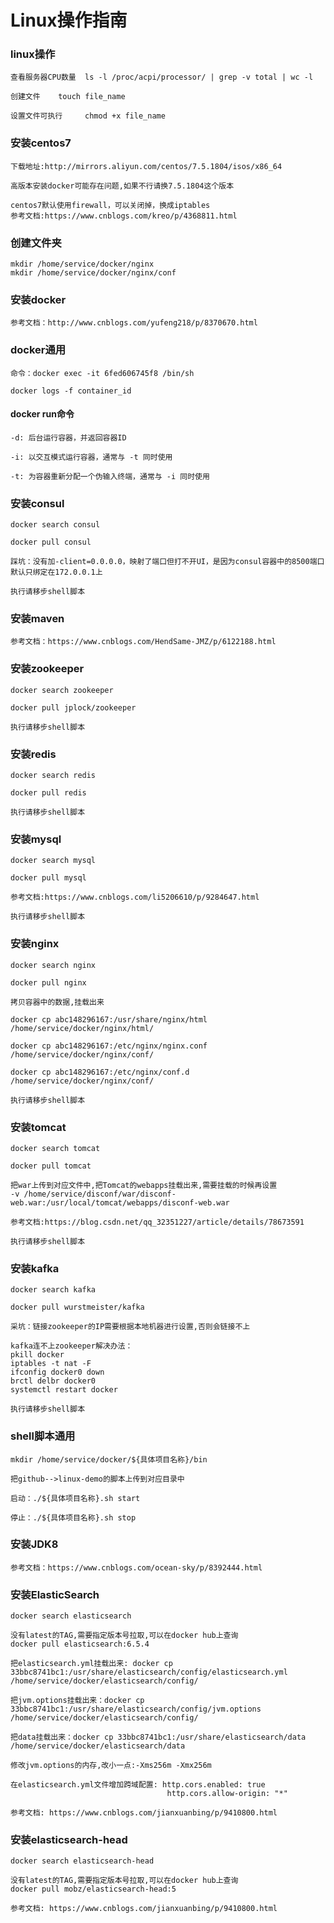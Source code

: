 # Linux操作指南

### linux操作
    查看服务器CPU数量  ls -l /proc/acpi/processor/ | grep -v total | wc -l
    
    创建文件    touch file_name
    
    设置文件可执行     chmod +x file_name

### 安装centos7
    下载地址:http://mirrors.aliyun.com/centos/7.5.1804/isos/x86_64

    高版本安装docker可能存在问题,如果不行请换7.5.1804这个版本
    
    centos7默认使用firewall，可以关闭掉，换成iptables
    参考文档:https://www.cnblogs.com/kreo/p/4368811.html

### 创建文件夹
    mkdir /home/service/docker/nginx
    mkdir /home/service/docker/nginx/conf
    
### 安装docker
    参考文档：http://www.cnblogs.com/yufeng218/p/8370670.html

### docker通用
    命令：docker exec -it 6fed606745f8 /bin/sh
    
    docker logs -f container_id
    
#### docker run命令
    -d: 后台运行容器，并返回容器ID

    -i: 以交互模式运行容器，通常与 -t 同时使用

    -t: 为容器重新分配一个伪输入终端，通常与 -i 同时使用
    
### 安装consul
    docker search consul
    
    docker pull consul
    
    踩坑：没有加-client=0.0.0.0，映射了端口但打不开UI，是因为consul容器中的8500端口默认只绑定在172.0.0.1上
    
    执行请移步shell脚本

### 安装maven
    参考文档：https://www.cnblogs.com/HendSame-JMZ/p/6122188.html
    
### 安装zookeeper
    docker search zookeeper
    
    docker pull jplock/zookeeper
    
    执行请移步shell脚本
    
### 安装redis
    docker search redis
    
    docker pull redis
    
    执行请移步shell脚本
    
### 安装mysql
    docker search mysql
    
    docker pull mysql
    
    参考文档:https://www.cnblogs.com/li5206610/p/9284647.html
    
    执行请移步shell脚本
    
### 安装nginx
    docker search nginx
    
    docker pull nginx
    
    拷贝容器中的数据,挂载出来
    
    docker cp abc148296167:/usr/share/nginx/html /home/service/docker/nginx/html/
    
    docker cp abc148296167:/etc/nginx/nginx.conf /home/service/docker/nginx/conf/
    
    docker cp abc148296167:/etc/nginx/conf.d /home/service/docker/nginx/conf/
    
    执行请移步shell脚本
    
### 安装tomcat
    docker search tomcat
    
    docker pull tomcat
    
    把war上传到对应文件中,把Tomcat的webapps挂载出来,需要挂载的时候再设置
    -v /home/service/disconf/war/disconf-web.war:/usr/local/tomcat/webapps/disconf-web.war
    
    参考文档:https://blog.csdn.net/qq_32351227/article/details/78673591
    
    执行请移步shell脚本
    
### 安装kafka
    docker search kafka
    
    docker pull wurstmeister/kafka
    
    采坑：链接zookeeper的IP需要根据本地机器进行设置,否则会链接不上
    
    kafka连不上zookeeper解决办法：
    pkill docker 
    iptables -t nat -F 
    ifconfig docker0 down 
    brctl delbr docker0 
    systemctl restart docker
    
    执行请移步shell脚本

### shell脚本通用
    mkdir /home/service/docker/${具体项目名称}/bin
        
    把github-->linux-demo的脚本上传到对应目录中
    
    启动：./${具体项目名称}.sh start
    
    停止：./${具体项目名称}.sh stop

### 安装JDK8
    参考文档：https://www.cnblogs.com/ocean-sky/p/8392444.html

### 安装ElasticSearch
    
    docker search elasticsearch
    
    没有latest的TAG,需要指定版本号拉取,可以在docker hub上查询
    docker pull elasticsearch:6.5.4
    
    把elasticsearch.yml挂载出来: docker cp 33bbc8741bc1:/usr/share/elasticsearch/config/elasticsearch.yml /home/service/docker/elasticsearch/config/
    
    把jvm.options挂载出来：docker cp 33bbc8741bc1:/usr/share/elasticsearch/config/jvm.options /home/service/docker/elasticsearch/config/
    
    把data挂载出来：docker cp 33bbc8741bc1:/usr/share/elasticsearch/data /home/service/docker/elasticsearch/data
    
    修改jvm.options的内存,改小一点:-Xms256m -Xmx256m
    
    在elasticsearch.yml文件增加跨域配置: http.cors.enabled: true
                                       http.cors.allow-origin: "*"
    
    参考文档: https://www.cnblogs.com/jianxuanbing/p/9410800.html

### 安装elasticsearch-head
    
    docker search elasticsearch-head
    
    没有latest的TAG,需要指定版本号拉取,可以在docker hub上查询
    docker pull mobz/elasticsearch-head:5
    
    参考文档: https://www.cnblogs.com/jianxuanbing/p/9410800.html
